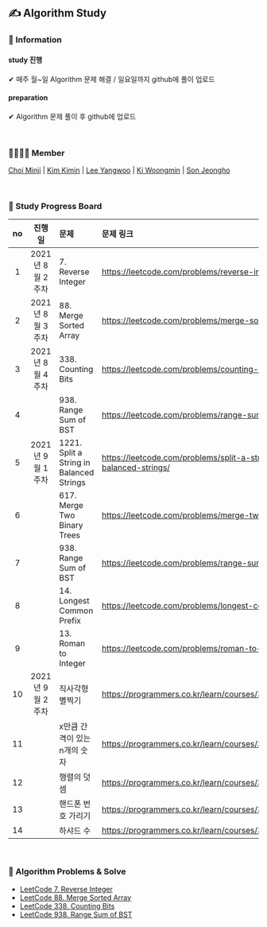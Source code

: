 ## ✍ Algorithm Study
  
### 📣 Information
#### study 진행 
✔ 매주 월~일 Algorithm 문제 해결 / 일요일까지 github에 풀이 업로드  
#### preparation
✔ Algorithm 문제 풀이 후 github에 업로드
  
<br />

### 👨‍👩‍👦‍👦 Member
[Choi Minji](https://github.com/CoRoRo10?tab=repositories) | 
[Kim Kimin](https://github.com/kimin3927) |
[Lee Yangwoo](https://github.com/Yang-woo) |
[Ki Woongmin](https://github.com/dndals) |
[Son Jeongho](https://github.com/otterp012)
  
<br />
  
### 📑 Study Progress Board
|no|진행일|문제|문제 링크|             
|:--:|:----:|:----|:---|      
|1|2021년 8월 2주차|7. Reverse Integer|https://leetcode.com/problems/reverse-integer/|    
|2|2021년 8월 3주차|88. Merge Sorted Array|https://leetcode.com/problems/merge-sorted-array/|
|3|2021년 8월 4주차|338. Counting Bits|https://leetcode.com/problems/counting-bits/|
|4||938. Range Sum of BST|https://leetcode.com/problems/range-sum-of-bst/|
|5|2021년 9월 1주차|1221. Split a String in Balanced Strings|https://leetcode.com/problems/split-a-string-in-balanced-strings/|
|6||617. Merge Two Binary Trees|https://leetcode.com/problems/merge-two-binary-trees/|
|7||938. Range Sum of BST|https://leetcode.com/problems/range-sum-of-bst/|
|8||14. Longest Common Prefix|https://leetcode.com/problems/longest-common-prefix/|
|9||13. Roman to Integer|https://leetcode.com/problems/roman-to-integer/|
|10|2021년 9월 2주차|직사각형 별찍기|https://programmers.co.kr/learn/courses/30/lessons/12969|
|11||x만큼 간격이 있는 n개의 숫자|https://programmers.co.kr/learn/courses/30/lessons/12954|
|12||행렬의 덧셈|https://programmers.co.kr/learn/courses/30/lessons/12950|
|13||핸드폰 번호 가리기|https://programmers.co.kr/learn/courses/30/lessons/12948|
|14||하샤드 수|https://programmers.co.kr/learn/courses/30/lessons/12947|

<br />

### 📂 Algorithm Problems & Solve
- [LeetCode 7. Reverse Integer](./7.Reverse_Integer)  
- [LeetCode 88. Merge Sorted Array](./88.Merge_Sorted_Array)
- [LeetCode 338. Counting Bits](./338.Counting_Bits)
- [LeetCode 938. Range Sum of BST](./938.Range_Sum_of_BST)
